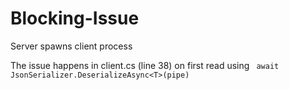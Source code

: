 # Blocking-Issue

Server spawns client process

The issue happens in client.cs (line 38) on first read using ` await JsonSerializer.DeserializeAsync<T>(pipe)`